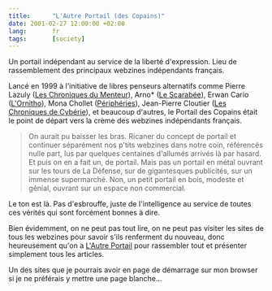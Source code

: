 ```yaml
---
title:      "L'Autre Portail (des Copains)"
date: 2001-02-27 12:00:00 +02:00
lang:       fr
tags:       [society]
---
```


Un portail indépendant au service de la liberté d'expression. Lieu de rassemblement des principaux webzines indépendants français.

Lancé en 1999 à l'initiative de libres penseurs alternatifs comme Pierre Lazuly ([Les Chroniques du Menteur](http://www.menteur.com/)), Arno* ([Le Scarabée](http://www.scarabee.com/)), Erwan Cario ([L'Ornitho](http://www.ornitho.org/)), Mona Chollet ([Périphéries](http://www.peripheries.net/)), Jean-Pierre Cloutier ([Les Chroniques de Cybérie](http://cyberie.webdo.ch/)), et beaucoup d'autres, le Portail des Copains était le point de départ vers la crème des webzines indépendants français.

> On aurait pu baisser les bras. Ricaner du concept de portail et continuer séparément nos p'tits webzines dans notre coin, référencés nulle part, lus par quelques centaines d'allumés arrivés là par hasard. Et puis on en a fait un, de portail. Mais pas un portail en métal ouvrant sur les tours de La Défense, sur de gigantesques publicités, sur un immense supermarché. Non, un petit portail en bois, modeste et génial, ouvrant sur un espace non commercial.

Le ton est là. Pas d'esbrouffe, juste de l'intelligence au service de toutes ces vérités qui sont forcément bonnes à dire.

Bien évidemment, on ne peut pas tout lire, on ne peut pas visiter les sites de tous les webzines pour savoir s'ils renferment du nouveau, donc heureusement qu'on a [L'Autre Portail](http://rezo.net/) pour rassembler tout et présenter simplement tous les articles.

Un des sites que je pourrais avoir en page de démarrage sur mon browser si je ne préférais y mettre une page blanche…
